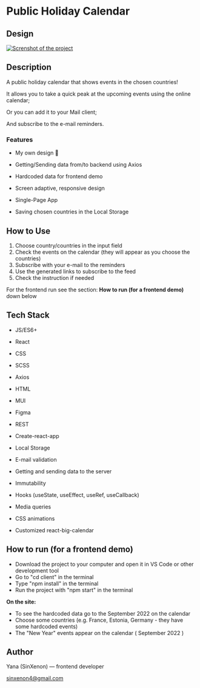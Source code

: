 # Public Holiday Calendar

## Design

[![Screnshot of the project](https://i.postimg.cc/xCGZksJZ/screenshot-hardcodeddata.png)](https://postimg.cc/9RMbKYBP)

## Description

A public holiday calendar that shows events in the chosen countries! 

It allows you to take a quick peak at the upcoming events using the online calendar;

Or you can add it to your Mail client;

And subscribe to the e-mail reminders.

### Features

- My own design 🐹

- Getting/Sending data from/to backend using Axios

- Hardcoded data for frontend demo

- Screen adaptive, responsive design

- Single-Page App

- Saving chosen countries in the Local Storage


## How to Use

1. Choose country/countries in the input field
2. Check the events on the calendar (they will appear as you choose the countries)
3. Subscribe with your e-mail to the reminders
4. Use the generated links to subscribe to the feed
5. Check the instruction if needed

For the frontend run see the section: <b>How to run (for a frontend demo)</b> down below

## Tech Stack

- JS/ES6+
- React
- CSS
- SCSS
- Axios
- HTML
- MUI
- Figma
- REST

- Create-react-app
- Local Storage
- E-mail validation
- Getting and sending data to the server
- Immutability
- Hooks (useState, useEffect, useRef, useCallback)
- Media queries
- CSS animations
- Customized react-big-calendar 

## How to run (for a frontend demo)

- Download the project to your computer and open it in VS Code or other development tool
- Go to "cd client" in the terminal
- Type "npm install" in the terminal
- Run the project with "npm start" in the terminal

<b>On the site: </b>

- To see the hardcoded data go to the September 2022 on the calendar
- Choose some countries (e.g. France, Estonia, Germany - they have some hardcoded events)
- The "New Year" events appear on the calendar ( September 2022 )

## Author

Yana (SinXenon) — frontend developer

sinxenon4@gmail.com
